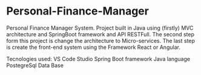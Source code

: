 # Personal-Finance-Manager
Personal Finance Manager System. Project built in Java using (firstly) MVC architecture and SpringBoot framework and API RESTFull. The second step form this project is change the architecture to Micro-services. The last step is create the front-end system using the Framework React or Angular.


Tecnologies used:
VS Code Studio
Spring Boot framework
Java language
PostegreSql Data Base
